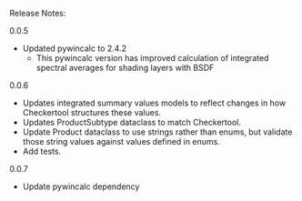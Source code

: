 Release Notes:

0.0.5
- Updated pywincalc to 2.4.2 
  - This pywincalc version has improved calculation of integrated spectral averages for shading layers with BSDF

0.0.6
- Updates integrated summary values models to reflect changes in how Checkertool structures these values. 
- Updates ProductSubtype dataclass to match Checkertool.
- Update Product dataclass to use strings rather than enums, but validate those string values against values defined in enums.
- Add tests.

0.0.7
- Update pywincalc dependency
